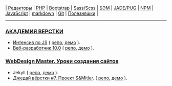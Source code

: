 | 
[Редакторы](readme/Editors.md) | 
[PHP](readme/PHP.md) | 
[Bootstrap](readme/Bootstrap.md) | 
[Sass/Scss](readme/Sass.md) | 
[БЭМ](readme/БЭМ.md) | 
[JADE/PUG](readme/JADE-PUG.md) | 
[NPM](readme/NPM.md) | 
[JavaScript](readme/JavaScript.md) | 
[markdown](readme/markdown.md) | 
[Git](readme/Git.md) | 
[Полезняшки](readme/Useful.md) | 

- - - - - - - - - - - - - - - - - - - - - - - - - - - - - - - - - - - - - - - -
### [АКАДЕМИЯ ВЕРСТКИ](https://glo-academy.ru/frontenddeveloper/)
 - [Интенсив по JS](https://www.youtube.com/watch?v=NHB0OJg9CMU) (
  [репо](https://github.com/vik-vavilikhin/vik-vavilikhin.github.io/tree/master/JS/GloAcademy), 
  [демо](https://vik-vavilikhin.github.io/JS/GloAcademy)
  ).  
- [Веб-разработчик 10.0](https://study.up-skills.ru/teach/control/stream/view/id/6290544) (
  [репо](https://github.com/vik-vavilikhin/GloAcademy), 
  [демо](https://vik-vavilikhin.github.io/GloAcademy/in-work/)
  ).  
  
### [WebDesign Master. Уроки создания сайтов](https://webdesign-master.ru/)
 - Jekyll (
  [репо](https://github.com/vik-vavilikhin/vik-vavilikhin.github.io/tree/master/Jekyll), 
  [демо](https://vik-vavilikhin.github.io/Jekyll/dist)
  ).  
 - [Джедай вёрстки #7. Проект S&Mitler](https://www.youtube.com/watch?v=vWfRHtxy81Q&index=17&list=PLyf8LgkO_8q_-ELwz9tlMX8R5gMSRWNto). (
  [репо](https://github.com/vik-vavilikhin/S-Mitler), 
  [демо](https://vik-vavilikhin.github.io/S-Mitler/dist)
  ).  
